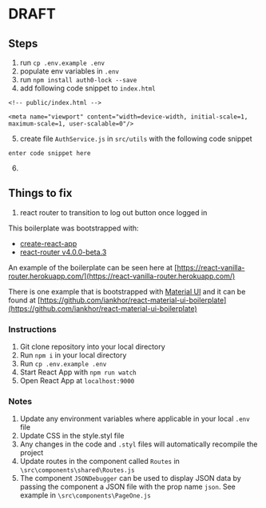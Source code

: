 

DRAFT
=====

Steps
-----
1. run `cp .env.example .env`
2. populate env variables in `.env`
3. run `npm install auth0-lock --save`
4. add following code snippet to `index.html`
```
<!-- public/index.html --> 

<meta name="viewport" content="width=device-width, initial-scale=1, maximum-scale=1, user-scalable=0"/>

```

5. create file `AuthService.js` in `src/utils` with the following code snippet
```
enter code snippet here
```
6. 


Things to fix
-------------
1. react router to transition to log out button once logged in

This boilerplate was bootstrapped with:   
* [create-react-app](https://github.com/facebookincubator/create-react-app)   
* [react-router v4.0.0-beta.3](https://github.com/ReactTraining/react-router/releases)

An example of the boilerplate can be seen here at [https://react-vanilla-router.herokuapp.com/](https://react-vanilla-router.herokuapp.com/)

There is one example that is bootstrapped with [Material UI](http://material-ui.com) and it can be found
at [https://github.com/iankhor/react-material-ui-boilerplate](https://github.com/iankhor/react-material-ui-boilerplate)

### Instructions
1. Git clone repository into your local directory
2. Run ```npm i``` in your local directory
3. Run ```cp .env.example .env```
4. Start React App with ```npm run watch```
5. Open React App at ```localhost:9000``` 

### Notes
1. Update any environment variables where applicable in your local ```.env``` file
2. Update CSS in the style.styl file
3. Any changes in the code and ```.styl``` files will automatically recompile the project
4. Update routes in the component called ```Routes``` in ```\src\components\shared\Routes.js```
5. The component ```JSONDebugger``` can be used to display JSON data by passing the component a JSON file with the prop name ```json```.
See example in ```\src\components\PageOne.js```  

